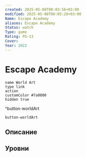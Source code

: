 ```yaml
---
created: 2025-05-08T00:03:56+03:00
modified: 2025-05-08T00:05:20+03:00
Name: Escape Academy
aliases: Escape Academy
Status: watch
Type: game
Rating: PG-13
Cover: 
Year: 2022
---
```


# Escape Academy




```button
name World Art
type link
action 
customColor #7a0000
hidden true
```
^button-worldArt



`button-worldArt`

## Описание

## Уровни


